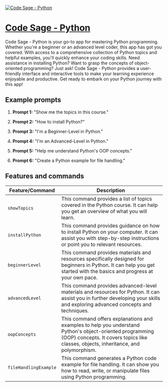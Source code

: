 [![Code Sage - Python](https://files.oaiusercontent.com/file-5rw4PF6itXBi8eWgZKXVjNDu?se=2123-10-17T19%3A34%3A27Z&sp=r&sv=2021-08-06&sr=b&rscc=max-age%3D31536000%2C%20immutable&rscd=attachment%3B%20filename%3DGPTowols3.png&sig=5fvW2fX30M4wCveP8GVTWHOtG0dbz8yIEE8tqN4MlSI%3D)](https://chat.openai.com/g/g-n0VrqOaF1-code-sage)

# [Code Sage - Python](https://chat.openai.com/g/g-n0VrqOaF1-code-sage)

Code Sage - Python is your go-to app for mastering Python programming. Whether you're a beginner or an advanced level coder, this app has got you covered. With access to a comprehensive collection of Python topics and helpful examples, you'll quickly enhance your coding skills. Need assistance in installing Python? Want to grasp the concepts of object-oriented programming? Just ask! Code Sage - Python provides a user-friendly interface and interactive tools to make your learning experience enjoyable and productive. Get ready to embark on your Python journey with this app!

## Example prompts

1. **Prompt 1:** "Show me the topics in this course."

2. **Prompt 2:** "How to install Python?"

3. **Prompt 3:** "I'm a Beginner-Level in Python."

4. **Prompt 4:** "I'm an Advanced-Level in Python."

5. **Prompt 5:** "Help me understand Python's OOP concepts."

6. **Prompt 6:** "Create a Python example for file handling."


## Features and commands

| Feature/Command | Description |
| --- | --- |
| `showTopics` | This command provides a list of topics covered in the Python course. It can help you get an overview of what you will learn. |
| `installPython` | This command provides guidance on how to install Python on your computer. It can assist you with step-by-step instructions or point you to relevant resources. |
| `beginnerLevel` | This command provides materials and resources specifically designed for beginners in Python. It can help you get started with the basics and progress at your own pace. |
| `advancedLevel` | This command provides advanced-level materials and resources for Python. It can assist you in further developing your skills and exploring advanced concepts and techniques. |
| `oopConcepts` | This command offers explanations and examples to help you understand Python's object-oriented programming (OOP) concepts. It covers topics like classes, objects, inheritance, and polymorphism. |
| `fileHandlingExample` | This command generates a Python code example for file handling. It can show you how to read, write, or manipulate files using Python programming. |